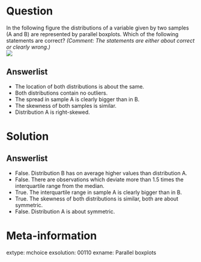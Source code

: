 

Question
========
In the following figure the distributions of a variable
given by two samples (A and B) are represented by parallel boxplots.
Which of the following statements are correct?  _(Comment: The
statements are either about correct or clearly wrong.)_
\
![](boxplot-1.svg)

Answerlist
----------
* The location of both distributions is about the same.
* Both distributions contain no outliers.
* The spread in sample A is clearly bigger than in B.
* The skewness of both samples is similar.
* Distribution A is right-skewed.


Solution
========

Answerlist
----------
* False. Distribution B has on average higher values than distribution A.
* False. There are observations which deviate more than 1.5 times the interquartile range from the median.
* True. The interquartile range in sample A is  clearly bigger than in B.
* True. The skewness of both distributions is similar, both are about symmetric.
* False. Distribution  A  is  about symmetric.

Meta-information
================
extype: mchoice
exsolution: 00110
exname: Parallel boxplots
